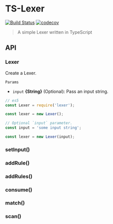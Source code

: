 # TS-Lexer

[![Build Status](https://travis-ci.com/ElijahKotyluk/lexer.svg?branch=master)](https://travis-ci.com/ElijahKotyluk/lexer)
[![codecov](https://codecov.io/gh/ElijahKotyluk/lexer/branch/master/graph/badge.svg)](https://codecov.io/gh/ElijahKotyluk/lexer)

> A simple Lexer written in TypeScript

## API

### Lexer

Create a Lexer.

`Params`
* `input` **{String}** (Optional): Pass an input string.
 
``` js
// es5
const Lexer = require('lexer');

const lexer = new Lexer();

// Optional `input` parameter. 
const input = 'some input string';

const lexer = new Lexer(input);

```

### setInput()

### addRule()

### addRules()

### consume()

### match()

### scan()
